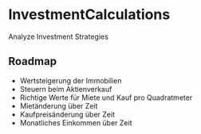 # InvestmentCalculations
Analyze Investment Strategies

## Roadmap
- Wertsteigerung der Immobilien
- Steuern beim Aktienverkauf
- Richtige Werte für Miete und Kauf pro Quadratmeter
- Mietänderung über Zeit
- Kaufpreisänderung über Zeit
- Monatliches Einkommen über Zeit